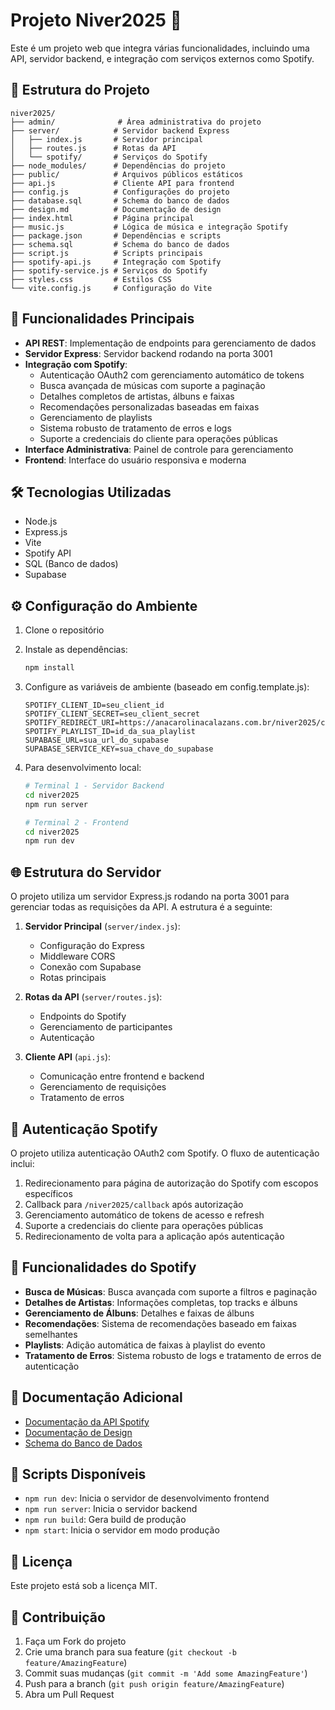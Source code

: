 # Projeto Niver2025 🎉

Este é um projeto web que integra várias funcionalidades, incluindo uma API, servidor backend, e integração com serviços externos como Spotify.

## 📁 Estrutura do Projeto

```
niver2025/
├── admin/              # Área administrativa do projeto
├── server/            # Servidor backend Express
│   ├── index.js       # Servidor principal
│   ├── routes.js      # Rotas da API
│   └── spotify/       # Serviços do Spotify
├── node_modules/      # Dependências do projeto
├── public/            # Arquivos públicos estáticos
├── api.js             # Cliente API para frontend
├── config.js          # Configurações do projeto
├── database.sql       # Schema do banco de dados
├── design.md          # Documentação de design
├── index.html         # Página principal
├── music.js           # Lógica de música e integração Spotify
├── package.json       # Dependências e scripts
├── schema.sql         # Schema do banco de dados
├── script.js          # Scripts principais
├── spotify-api.js     # Integração com Spotify
├── spotify-service.js # Serviços do Spotify
├── styles.css         # Estilos CSS
└── vite.config.js     # Configuração do Vite
```

## 🚀 Funcionalidades Principais

- **API REST**: Implementação de endpoints para gerenciamento de dados
- **Servidor Express**: Servidor backend rodando na porta 3001
- **Integração com Spotify**: 
  - Autenticação OAuth2 com gerenciamento automático de tokens
  - Busca avançada de músicas com suporte a paginação
  - Detalhes completos de artistas, álbuns e faixas
  - Recomendações personalizadas baseadas em faixas
  - Gerenciamento de playlists
  - Sistema robusto de tratamento de erros e logs
  - Suporte a credenciais do cliente para operações públicas
- **Interface Administrativa**: Painel de controle para gerenciamento
- **Frontend**: Interface do usuário responsiva e moderna

## 🛠️ Tecnologias Utilizadas

- Node.js
- Express.js
- Vite
- Spotify API
- SQL (Banco de dados)
- Supabase

## ⚙️ Configuração do Ambiente

1. Clone o repositório
2. Instale as dependências:
   ```bash
   npm install
   ```
3. Configure as variáveis de ambiente (baseado em config.template.js):
   ```
   SPOTIFY_CLIENT_ID=seu_client_id
   SPOTIFY_CLIENT_SECRET=seu_client_secret
   SPOTIFY_REDIRECT_URI=https://anacarolinacalazans.com.br/niver2025/callback
   SPOTIFY_PLAYLIST_ID=id_da_sua_playlist
   SUPABASE_URL=sua_url_do_supabase
   SUPABASE_SERVICE_KEY=sua_chave_do_supabase
   ```

4. Para desenvolvimento local:
   ```bash
   # Terminal 1 - Servidor Backend
   cd niver2025
   npm run server
   
   # Terminal 2 - Frontend
   cd niver2025
   npm run dev
   ```

## 🌐 Estrutura do Servidor

O projeto utiliza um servidor Express.js rodando na porta 3001 para gerenciar todas as requisições da API. A estrutura é a seguinte:

1. **Servidor Principal** (`server/index.js`):
   - Configuração do Express
   - Middleware CORS
   - Conexão com Supabase
   - Rotas principais

2. **Rotas da API** (`server/routes.js`):
   - Endpoints do Spotify
   - Gerenciamento de participantes
   - Autenticação

3. **Cliente API** (`api.js`):
   - Comunicação entre frontend e backend
   - Gerenciamento de requisições
   - Tratamento de erros

## 🔐 Autenticação Spotify

O projeto utiliza autenticação OAuth2 com Spotify. O fluxo de autenticação inclui:

1. Redirecionamento para página de autorização do Spotify com escopos específicos
2. Callback para `/niver2025/callback` após autorização
3. Gerenciamento automático de tokens de acesso e refresh
4. Suporte a credenciais do cliente para operações públicas
5. Redirecionamento de volta para a aplicação após autenticação

## 🎵 Funcionalidades do Spotify

- **Busca de Músicas**: Busca avançada com suporte a filtros e paginação
- **Detalhes de Artistas**: Informações completas, top tracks e álbuns
- **Gerenciamento de Álbuns**: Detalhes e faixas de álbuns
- **Recomendações**: Sistema de recomendações baseado em faixas semelhantes
- **Playlists**: Adição automática de faixas à playlist do evento
- **Tratamento de Erros**: Sistema robusto de logs e tratamento de erros de autenticação

## 📝 Documentação Adicional

- [Documentação da API Spotify](spotify-api-docs.md)
- [Documentação de Design](design.md)
- [Schema do Banco de Dados](schema.sql)

## 🔧 Scripts Disponíveis

- `npm run dev`: Inicia o servidor de desenvolvimento frontend
- `npm run server`: Inicia o servidor backend
- `npm run build`: Gera build de produção
- `npm start`: Inicia o servidor em modo produção

## 📄 Licença

Este projeto está sob a licença MIT.

## 👥 Contribuição

1. Faça um Fork do projeto
2. Crie uma branch para sua feature (`git checkout -b feature/AmazingFeature`)
3. Commit suas mudanças (`git commit -m 'Add some AmazingFeature'`)
4. Push para a branch (`git push origin feature/AmazingFeature`)
5. Abra um Pull Request 